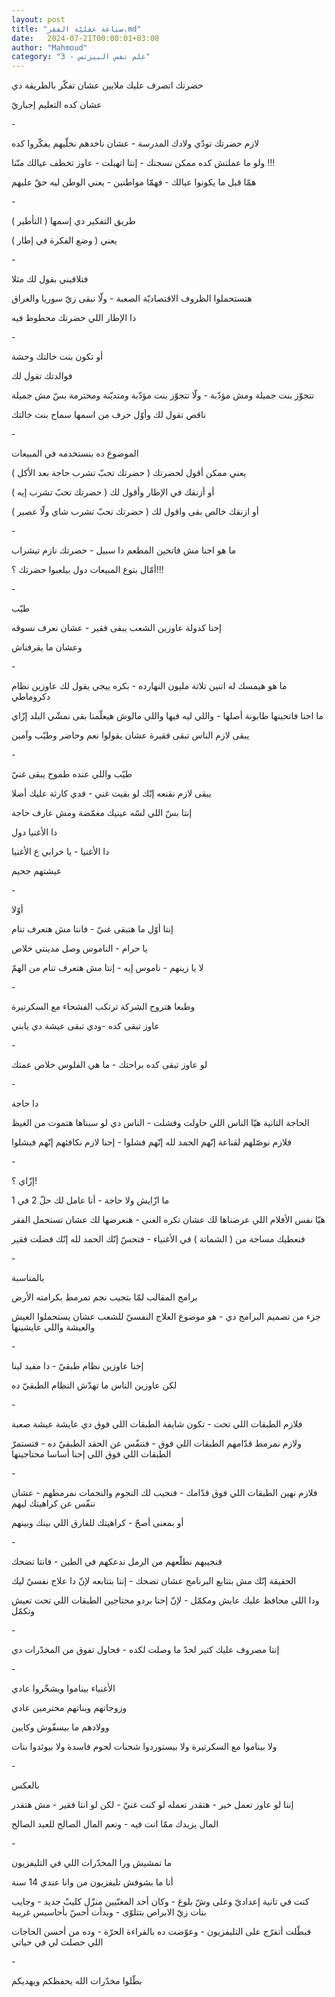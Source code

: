 ```yaml
---
layout: post
title: "صناعة عقليّة الفقر.md"
date:   2024-07-21T00:00:01+03:00
author: "Mahmoud"
category: "3 - علم نفس البيزنس"
---
```

حضرتك اتصرف عليك ملايين عشان تفكّر بالطريقة دي

عشان كده التعليم إجباريّ

\-

لازم حضرتك تودّي ولادك المدرسة - عشان ناخدهم نخلّيهم
يفكّروا كده

ولو ما عملتش كده ممكن نسجنك - إنتا اتهبلت - عاوز تخطف
عيالك منّنا !!!

همّا قبل ما يكونوا عيالك - فهمّا مواطنين - يعني الوطن ليه
حقّ عليهم

\-

طريق التفكير دي إسمها ( التأطير )

يعني ( وضع الفكرة في إطار )

\-

فتلاقيني بقول لك مثلا

هتستحملوا الظروف الاقتصاديّة الصعبة - ولّا نبقى زيّ سوريا
والعراق

دا الإطار اللي حضرتك محطوط فيه

\-

أو تكون بنت خالتك وحشة

فوالدتك تقول لك

تتجوّز بنت جميلة ومش مؤدّبة - ولّا تتجوّز بنت مؤدّبة ومتديّنة
ومحترمة بسّ مش جميلة

ناقص تقول لك وأوّل حرف من اسمها سماح بنت خالتك

\-

الموضوع ده بنستخدمه في المبيعات

يعني ممكن أقول لحضرتك ( حضرتك تحبّ تشرب حاجة بعد
الأكل )

أو أزنقك في الإطار وأقول لك ( حضرتك تحبّ تشرب إيه
)

أو ازنقك خالص بقى واقول لك ( حضرتك تحبّ تشرب شاي ولّا
عصير )

\-

ما هو احنا مش فاتحين المطعم دا سبيل - حضرتك نازم
تيشراب

أمّال بتوع المبيعات دول بيلعبوا حضرتك ؟!!!

\-

طيّب

إحنا كدولة عاوزين الشعب يبقى فقير - عشان نعرف
نسوقه

وعشان ما يقرفناش

\-

ما هو هيمسك له اتنين تلاتة مليون النهارده - بكره ييجي
يقول لك عاوزين نظام دكروماطي

ما احنا فاتحينها طابونة أصلها - واللي ليه فيها واللي
مالوش هيعلّمنا بقى نمشّي البلد إزّاي

يبقى لازم الناس تبقى فقيرة عشان يقولوا نعم وحاضر وطيّب
وآمين

\-

طيّب واللي عنده طموح يبقى غنيّ

يبقى لازم نقنعه إنّك لو بقيت غني - فدي كارثة عليك
أصلا

إنتا بسّ اللي لسّه عينيك مغمّضة ومش عارف حاجة

دا الأغنيا دول

دا الأغنيا - يا خرابي ع الأغنيا

عيشتهم جحيم

\-

أوّلا

إنتا أوّل ما هتبقى غنيّ - فانتا مش هتعرف تنام

يا حرام - الناموس وصل مدينتي خلاص

لا يا زينهم - ناموس إيه - إنتا مش هتعرف تنام من
الهمّ

\-

وطبعا هتروح الشركة ترتكب الفشحاء مع السكرتيرة

عاوز تبقى كده -ودي تبقى عيشة دي يابني

\-

لو عاوز تبقى كده براحتك - ما هي الفلوس خلاص عمتك

\-

دا حاجة

الحاجة التانية هيّا الناس اللي حاولت وفشلت - الناس دي لو
سبناها هتموت من الغيظ

فلازم نوصّلهم لقناعة إنّهم الحمد لله إنّهم فشلوا - إحنا
لازم نكافئهم إنّهم فيشلوا

\-

إزّاي ؟!

ما ازّايش ولا حاجة - أنا عامل لك حلّ 2 في 1

هيّا نفس الأفلام اللي عرضناها لك عشان تكره الغنى -
هنعرضها لك عشان تستحمل الفقر

فنعطيك مساحة من ( الشماتة ) في الأغنياء - فتحسّ إنّك الحمد
لله إنّك فضلت فقير

\-

بالمناسبة

برامج المقالب لمّا بتجيب نجم تمرمط بكرامته الأرض

جزء من تصميم البرامج دي - هو موضوع العلاج النفسيّ للشعب
عشان يستحملوا العيش والعيشة واللي عايشينها

\-

إحنا عاوزين نظام طبقيّ - دا مفيد لينا

لكن عاوزين الناس ما تهدّش النظام الطبقيّ ده

\-

فلازم الطبقات اللي تحت - تكون شايفة الطبقات اللي فوق دي
عايشة عيشة صعبة

ولازم نمرمط قدّامهم الطبقات اللي فوق - فننفّس عن الحقد
الطبقيّ ده - فتستمرّ الطبقات اللي فوق اللي إحنا أساسا محتاجينها

\-

فلازم نهين الطبقات اللي فوق قدّامك - فنجيب لك النجوم
والنجمات نمرمطهم - عشان ننفّس عن كراهيتك ليهم

أو بمعنى أصحّ - كراهيتك للفارق اللي بينك وبينهم

\-

فنجيبهم نطلّعهم من الرمل ندعكهم في الطين - فانتا
تضحك

الحقيقة إنّك مش بتتابع البرنامج عشان تضحك - إنتا بتتابعه
لإنّ دا علاج نفسيّ ليك

ودا اللي محافظ عليك عايش ومكمّل - لإنّ إحنا بردو محتاجين
الطبقات اللي تحت تعيش وتكمّل

\-

إنتا مصروف عليك كتير لحدّ ما وصلت لكده - فحاول تفوق من
المخدّرات دي

\-

الأغنياء بيناموا ويشخّروا عادي

وزوجاتهم وبناتهم محترمين عادي

وولادهم ما بيسفّوش وكايين

ولا بيناموا مع السكرتيرة ولا بيستوردوا شحنات لحوم فاسدة
ولا بيوئدوا بنات

\-

بالعكس

إنتا لو عاوز تعمل خير - هتقدر تعمله لو كنت غنيّ - لكن لو
انتا فقير - مش هتقدر

المال يزيدك ممّا انت فيه - ونعم المال الصالح للعبد
الصالح

\-

ما تمشيش ورا المخدّرات اللي في التليفزيون

أنا ما بشوفش تليفزيون من وانا عندي 14 سنة

كنت في تانية إعداديّ وعلى وشّ بلوغ - وكان أحد المغنّيين
منزّل كليبّ جديد - وجايب بنات زيّ الابراص بتتلوّى - وبدأت أحسّ بأحاسيس
غريبة

فبطّلت أتفرّج على التليفزيون - وعوّضت ده بالقراءة الحرّة -
وده من أحسن الحاجات اللي حصلت لي في حياتي

\-

بطّلوا مخدّرات الله يحفظكم ويهديكم
